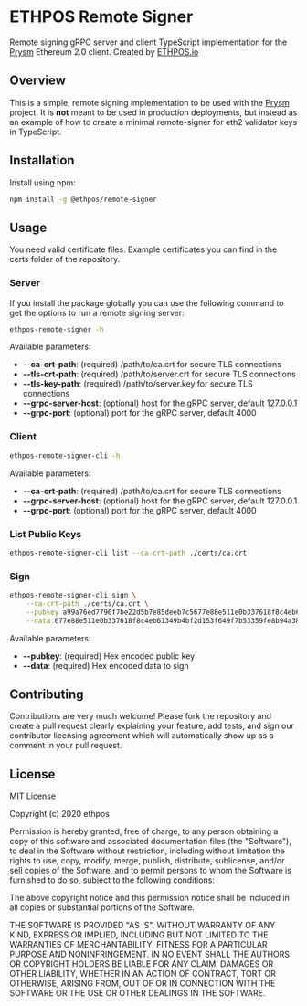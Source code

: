 # ETHPOS Remote Signer

Remote signing gRPC server and client TypeScript implementation for the [Prysm](https://github.com/prysmaticlabs/prysm) Ethereum 2.0 client.  Created by [ETHPOS.io](https://ethpos.io)

## Overview

This is a simple, remote signing implementation to be used with the [Prysm](https://github.com/prysmaticlabs/prysm) project. It is **not** meant to be used in production deployments, but instead as an example of how to create a minimal remote-signer for eth2 validator keys in TypeScript.

## Installation
Install using npm:
``` bash
npm install -g @ethpos/remote-signer
```

## Usage

You need valid certificate files. Example certificates you can find in the certs folder of the repository.

### Server

If you install the package globally you can use the following command to get the options to run a remote signing server:

``` bash
ethpos-remote-signer -h
```

Available parameters:

- **--ca-crt-path**: (required) /path/to/ca.crt for secure TLS connections
- **--tls-crt-path**: (required) /path/to/server.crt for secure TLS connections
- **--tls-key-path**: (required) /path/to/server.key for secure TLS connections
- **--grpc-server-host**: (optional) host for the gRPC server, default 127.0.0.1
- **--grpc-port**: (optional) port for the gRPC server, default 4000

### Client

``` bash
ethpos-remote-signer-cli -h
```

Available parameters:

- **--ca-crt-path**: (required) /path/to/ca.crt for secure TLS connections
- **--grpc-server-host**: (optional) host for the gRPC server, default 127.0.0.1
- **--grpc-port**: (optional) port for the gRPC server, default 4000

### List Public Keys

``` bash
ethpos-remote-signer-cli list --ca-crt-path ./certs/ca.crt
```

### Sign

``` bash
ethpos-remote-signer-cli sign \
    --ca-crt-path ./certs/ca.crt \
    --pubkey a99a76ed7796f7be22d5b7e85deeb7c5677e88e511e0b337618f8c4eb61349b4bf2d153f649f7b53359fe8b94a38e44c \
    --data 677e88e511e0b337618f8c4eb61349b4bf2d153f649f7b53359fe8b94a38e44c
```

Available parameters:

- **--pubkey**: (required) Hex encoded public key
- **--data**: (required) Hex encoded data to sign

## Contributing

Contributions are very much welcome! Please fork the repository and create a pull request clearly explaining your feature, add tests, and sign our contributor licensing agreement which will automatically show up as a comment in your pull request. 

## License

MIT License

Copyright (c) 2020 ethpos

Permission is hereby granted, free of charge, to any person obtaining a copy
of this software and associated documentation files (the "Software"), to deal
in the Software without restriction, including without limitation the rights
to use, copy, modify, merge, publish, distribute, sublicense, and/or sell
copies of the Software, and to permit persons to whom the Software is
furnished to do so, subject to the following conditions:

The above copyright notice and this permission notice shall be included in all
copies or substantial portions of the Software.

THE SOFTWARE IS PROVIDED "AS IS", WITHOUT WARRANTY OF ANY KIND, EXPRESS OR
IMPLIED, INCLUDING BUT NOT LIMITED TO THE WARRANTIES OF MERCHANTABILITY,
FITNESS FOR A PARTICULAR PURPOSE AND NONINFRINGEMENT. IN NO EVENT SHALL THE
AUTHORS OR COPYRIGHT HOLDERS BE LIABLE FOR ANY CLAIM, DAMAGES OR OTHER
LIABILITY, WHETHER IN AN ACTION OF CONTRACT, TORT OR OTHERWISE, ARISING FROM,
OUT OF OR IN CONNECTION WITH THE SOFTWARE OR THE USE OR OTHER DEALINGS IN THE
SOFTWARE.